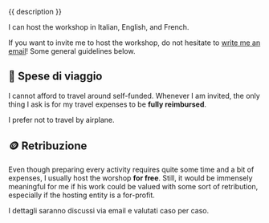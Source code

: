 {{ description }}

I can host the workshop in Italian, English, and French.

If you want to invite me to host the workshop, do not hesitate to [write me an
email](mailto:surfingtommi.space)! Some general guidelines below.

## 🚅 Spese di viaggio

I cannot afford to travel around self-funded. Whenever I am invited, the only
thing I ask is for my travel expenses to be **fully reimbursed**.

I prefer not to travel by airplane.

## 🪙 Retribuzione

Even though preparing every activity requires quite some time and a bit of
expenses, I usually host the worshop **for free**. Still, it would be immensely
meaningful for me if his work could be valued with some sort of retribution,
especially if the hosting entity is a for-profit.

I dettagli saranno discussi via email e valutati caso per caso.
